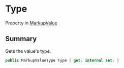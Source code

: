 # Type

Property in [MarkupValue](./)

## Summary

Gets the value's type.

```csharp
public MarkupValueType Type { get; internal set; }
```
